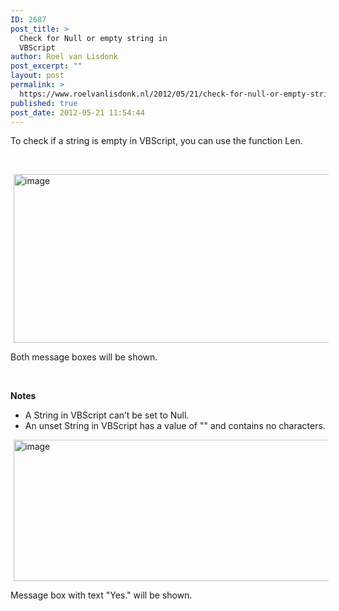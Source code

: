 ```yaml
---
ID: 2687
post_title: >
  Check for Null or empty string in
  VBScript
author: Roel van Lisdonk
post_excerpt: ""
layout: post
permalink: >
  https://www.roelvanlisdonk.nl/2012/05/21/check-for-null-or-empty-string-in-vbscript/
published: true
post_date: 2012-05-21 11:54:44
---
```

<p>To check if a string is empty in VBScript, you can use the function Len.</p>  <p>&#160;</p>  <p><a href="http://www.roelvanlisdonk.nl/wp-content/uploads/2012/05/image8.png" rel="lightbox"><img style="background-image: none; border-bottom: 0px; border-left: 0px; margin: 0px 5px; padding-left: 0px; padding-right: 0px; display: inline; border-top: 0px; border-right: 0px; padding-top: 0px" title="image" border="0" alt="image" src="http://www.roelvanlisdonk.nl/wp-content/uploads/2012/05/image_thumb8.png" width="580" height="270" /></a></p>  <p>Both message boxes will be shown.</p>  <p>&#160;</p>  <p><strong>Notes</strong></p>  <ul>   <li>A String in VBScript can’t be set to Null.</li>    <li>An unset String in VBScript has a value of &quot;&quot; and contains no characters.</li> </ul>  <p><a href="http://www.roelvanlisdonk.nl/wp-content/uploads/2012/05/image9.png" rel="lightbox"><img style="background-image: none; border-bottom: 0px; border-left: 0px; margin: 0px 5px; padding-left: 0px; padding-right: 0px; display: inline; border-top: 0px; border-right: 0px; padding-top: 0px" title="image" border="0" alt="image" src="http://www.roelvanlisdonk.nl/wp-content/uploads/2012/05/image_thumb9.png" width="559" height="226" /></a></p>  <p>Message box with text &quot;Yes.&quot; will be shown.</p>